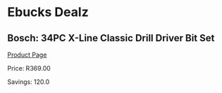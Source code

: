 
# Ebucks Dealz
## Bosch: 34PC X-Line Classic Drill Driver Bit Set
[Product Page](https://www.ebucks.com/web/shop/productSelected.do?prodId=470777962&catId=717324798)

Price: R369.00

Savings: 120.0


	